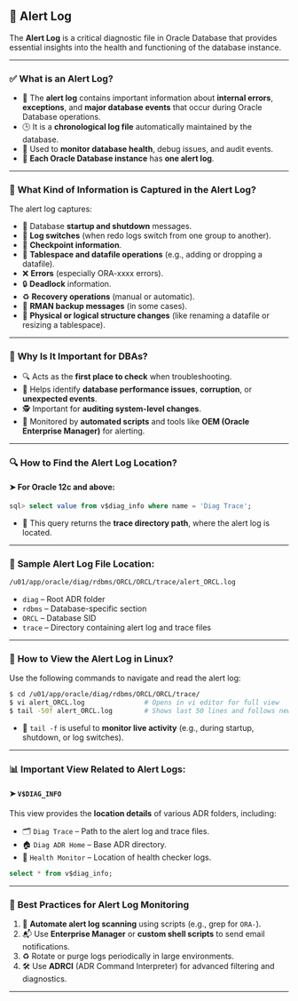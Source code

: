 ## 📣 **Alert Log**

The **Alert Log** is a critical diagnostic file in Oracle Database that provides essential insights into the health and functioning of the database instance.

---

### ✅ **What is an Alert Log?**

* 📜 The **alert log** contains important information about **internal errors**, **exceptions**, and **major database events** that occur during Oracle Database operations.
* 🕒 It is a **chronological log file** automatically maintained by the database.
* 🧭 Used to **monitor database health**, debug issues, and audit events.
* 🧩 **Each Oracle Database instance** has **one alert log**.

---

### 📌 **What Kind of Information is Captured in the Alert Log?**

The alert log captures:

* 🚀 Database **startup and shutdown** messages.
* 🔄 **Log switches** (when redo logs switch from one group to another).
* 📍 **Checkpoint information**.
* 📂 **Tablespace and datafile operations** (e.g., adding or dropping a datafile).
* ❌ **Errors** (especially ORA-xxxx errors).
* 🔒 **Deadlock** information.
* ♻️ **Recovery operations** (manual or automatic).
* 💾 **RMAN backup messages** (in some cases).
* 🧱 **Physical or logical structure changes** (like renaming a datafile or resizing a tablespace).

---

### 🧠 **Why Is It Important for DBAs?**

* 🔍 Acts as the **first place to check** when troubleshooting.
* 🐢 Helps identify **database performance issues**, **corruption**, or **unexpected events**.
* 🕵️ Important for **auditing system-level changes**.
* 🤖 Monitored by **automated scripts** and tools like **OEM (Oracle Enterprise Manager)** for alerting.

---

### 🔍 **How to Find the Alert Log Location?**

#### ➤ For Oracle 12c and above:

```sql
sql> select value from v$diag_info where name = 'Diag Trace';
```

* 📂 This query returns the **trace directory path**, where the alert log is located.

---

### 📁 **Sample Alert Log File Location:**

```bash
/u01/app/oracle/diag/rdbms/ORCL/ORCL/trace/alert_ORCL.log
```

* `diag` – Root ADR folder
* `rdbms` – Database-specific section
* `ORCL` – Database SID
* `trace` – Directory containing alert log and trace files

---

### 🔧 **How to View the Alert Log in Linux?**

Use the following commands to navigate and read the alert log:

```bash
$ cd /u01/app/oracle/diag/rdbms/ORCL/ORCL/trace/
$ vi alert_ORCL.log               # Opens in vi editor for full view
$ tail -50f alert_ORCL.log        # Shows last 50 lines and follows new entries live
```

* 👀 `tail -f` is useful to **monitor live activity** (e.g., during startup, shutdown, or log switches).

---

### 📊 **Important View Related to Alert Logs:**

#### ➤ `V$DIAG_INFO`

This view provides the **location details** of various ADR folders, including:

* 🗂️ `Diag Trace` – Path to the alert log and trace files.
* 🏠 `Diag ADR Home` – Base ADR directory.
* 🧪 `Health Monitor` – Location of health checker logs.

```sql
select * from v$diag_info;
```

---

### 📝 **Best Practices for Alert Log Monitoring**

1. 🤖 **Automate alert log scanning** using scripts (e.g., grep for `ORA-`).
2. 📬 Use **Enterprise Manager** or **custom shell scripts** to send email notifications.
3. ♻️ Rotate or purge logs periodically in large environments.
4. 🛠️ Use **ADRCI** (ADR Command Interpreter) for advanced filtering and diagnostics.

---
